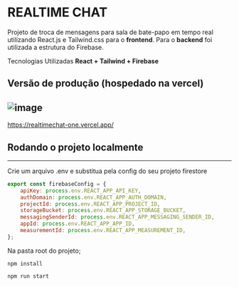 # REALTIME CHAT
Projeto de troca de mensagens para sala de bate-papo em tempo real utilizando React.js e Tailwind.css para o **frontend**. Para o **backend** foi utilizada a estrutura do Firebase.

Tecnologias Utilizadas
**React +  Tailwind + Firebase**

## Versão de produção (hospedado na vercel)
![image](https://github.com/diego-lds/realtimechat/assets/4356478/510a7e5e-d0e3-4332-9902-da009656283f)
---

https://realtimechat-one.vercel.app/

## Rodando o projeto localmente

---

Crie um arquivo .env e substitua pela config do seu projeto firestore

```jsx
export const firebaseConfig = {
    apiKey: process.env.REACT_APP_API_KEY,
    authDomain: process.env.REACT_APP_AUTH_DOMAIN,
    projectId: process.env.REACT_APP_PROJECT_ID,
    storageBucket: process.env.REACT_APP_STORAGE_BUCKET,
    messagingSenderId: process.env.REACT_APP_MESSAGING_SENDER_ID,
    appId: process.env.REACT_APP_APP_ID,
    measurementId: process.env.REACT_APP_MEASUREMENT_ID,
};
```

Na pasta root do projeto;

`npm install` 

`npm run start`
